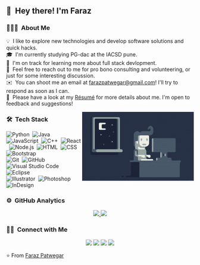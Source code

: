 
## 👋 &nbsp;Hey there! I'm Faraz

### 👨🏻‍💻 &nbsp;About Me

💡 &nbsp;I like to explore new technologies and develop software solutions and quick hacks.\
🎓 &nbsp;I'm currently studying PG-dac at the IACSD pune.\
🌱 &nbsp;I'm on track for learning more about full stack devlopment.\
💬 &nbsp;Feel free to reach out to me for pro bono consulting and volunteering, or just for some interesting discussion.\
✉️ &nbsp;You can shoot me an email at farazpatwegar@gmail.com! I'll try to respond as soon as I can.\
📄 &nbsp;Please have a look at my [Résumé](https://www.linkedin.com/in/faraz-patwegar) for more details about me. I'm open to feedback and suggestions!

<img alt="Night Coding" src="https://raw.githubusercontent.com/AVS1508/AVS1508/master/assets/Night-Coding.gif" align="right"/>

### 🛠 &nbsp;Tech Stack

![Python](https://img.shields.io/badge/-Python-333333?style=flat&logo=python)&nbsp;
![Java](https://img.shields.io/badge/-Java-333333?style=flat&logo=Java&logoColor=FFA518)&nbsp;
![JavaScript](https://img.shields.io/badge/-JavaScript-333333?style=flat&logo=javascript)&nbsp;
![C++](https://img.shields.io/badge/-C++-333333?style=flat&logo=C%2B%2B&logoColor=00599C)&nbsp;
![React](https://img.shields.io/badge/-React-333333?style=flat&logo=react)&nbsp;
![Node.js](https://img.shields.io/badge/-Node.js-333333?style=flat&logo=node.js)&nbsp;
![HTML](https://img.shields.io/badge/-HTML-333333?style=flat&logo=HTML5)&nbsp;
![CSS](https://img.shields.io/badge/-CSS-333333?style=flat&logo=CSS3&logoColor=1572B6)&nbsp;
![Bootstrap](https://img.shields.io/badge/-Bootstrap-333333?style=flat&logo=bootstrap&logoColor=563D7C)\
![Git](https://img.shields.io/badge/-Git-333333?style=flat&logo=git)&nbsp;
![GitHub](https://img.shields.io/badge/-GitHub-333333?style=flat&logo=github)&nbsp;
![Visual Studio Code](https://img.shields.io/badge/-Visual%20Studio%20Code-333333?style=flat&logo=visual-studio-code&logoColor=007ACC)&nbsp;
![Eclipse](https://img.shields.io/badge/-Eclipse-333333?style=flat&logo=eclipse-ide&logoColor=2C2255)\
![Illustrator](https://img.shields.io/badge/-Illustrator-333333?style=flat&logo=adobe-illustrator)&nbsp;
![Photoshop](https://img.shields.io/badge/-Photoshop-333333?style=flat&logo=adobe-photoshop)&nbsp;
![InDesign](https://img.shields.io/badge/-InDesign-333333?style=flat&logo=adobe-indesign)

### ⚙️ &nbsp;GitHub Analytics

<p align="center">
<a href="https://github.com/farazpatwegar">
  <img height="180em" src="https://github-readme-stats-eight-theta.vercel.app/api?username=farazpatwegar&show_icons=true&theme=vue-dark&include_all_commits=true&count_private=true" />
  <img height="180em" src="https://github-readme-stats-eight-theta.vercel.app/api/top-langs/?username=farazpatwegar&layout=compact&exclude_lang=java+r&theme=vue-dark" />
</a>
</p>

### 🤝🏻 &nbsp;Connect with Me

<p align="center">
<a href="https://www.linkedin.com/in/faraz-patwegar"><img src="https://img.shields.io/badge/-Faraz%20Patwegar-0077B5?style=flat-square&logo=Linkedin&logoColor=white"/></a>
<a href="mailto:farazpatwegar@gmail.com"><img src="https://img.shields.io/badge/-farazpatwegar@gmail.com-D14836?style=flat-square&logo=Gmail&logoColor=white"/></a>
<a href="https://www.instagram.com/faraz_patwegar"><img src="https://img.shields.io/badge/-@faraz_patwegar__-E4405F?style=flat-square&logo=Instagram&logoColor=white"/></a>
<a href="https://facebook.com/faraz patwegar"><img src="https://img.shields.io/badge/-@faraz_patwegar-1877F2?style=flat-square&logo=Facebook&logoColor=white"/></a>
</p>

⭐️ From [Faraz Patwegar](https://github.com/farazpatwegar/FarazPatwegar)
